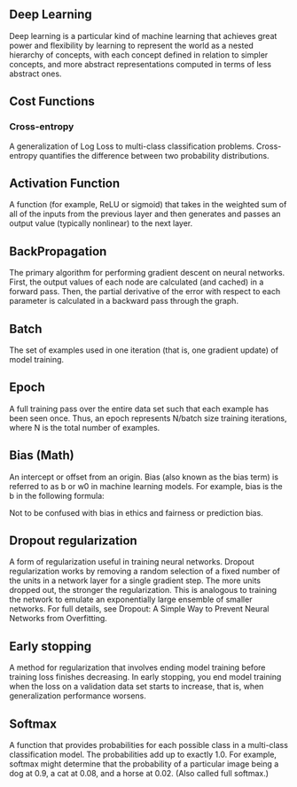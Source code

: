 ## Deep Learning

Deep learning is a particular kind of machine learning that achieves great power and flexibility by learning to
represent the world as a nested hierarchy of concepts, with each concept defined in
relation to simpler concepts, and more abstract representations computed in terms
of less abstract ones.

## Cost Functions

### Cross-entropy

A generalization of Log Loss to multi-class classification problems. Cross-entropy quantifies the difference between two probability distributions.

## Activation Function

A function (for example, ReLU or sigmoid) that takes in the weighted sum of all of the inputs from the previous layer and then generates and passes an output value (typically nonlinear) to the next layer.

## BackPropagation

The primary algorithm for performing gradient descent on neural networks. First, the output values of each node are calculated (and cached) in a forward pass. Then, the partial derivative of the error with respect to each parameter is calculated in a backward pass through the graph.

## Batch

The set of examples used in one iteration (that is, one gradient update) of model training.

## Epoch

A full training pass over the entire data set such that each example has been seen once. Thus, an epoch represents N/batch size training iterations, where N is the total number of examples.

## Bias (Math)

An intercept or offset from an origin. Bias (also known as the bias term) is referred to as b or w0 in machine learning models. For example, bias is the b in the following formula:

Not to be confused with bias in ethics and fairness or prediction bias.

## Dropout regularization

A form of regularization useful in training neural networks. Dropout regularization works by removing a random selection of a fixed number of the units in a network layer for a single gradient step. The more units dropped out, the stronger the regularization. This is analogous to training the network to emulate an exponentially large ensemble of smaller networks. For full details, see Dropout: A Simple Way to Prevent Neural Networks from Overfitting.

## Early stopping

A method for regularization that involves ending model training before training loss finishes decreasing. In early stopping, you end model training when the loss on a validation data set starts to increase, that is, when generalization performance worsens.

## Softmax

A function that provides probabilities for each possible class in a multi-class classification model. The probabilities add up to exactly 1.0. For example, softmax might determine that the probability of a particular image being a dog at 0.9, a cat at 0.08, and a horse at 0.02. (Also called full softmax.)


